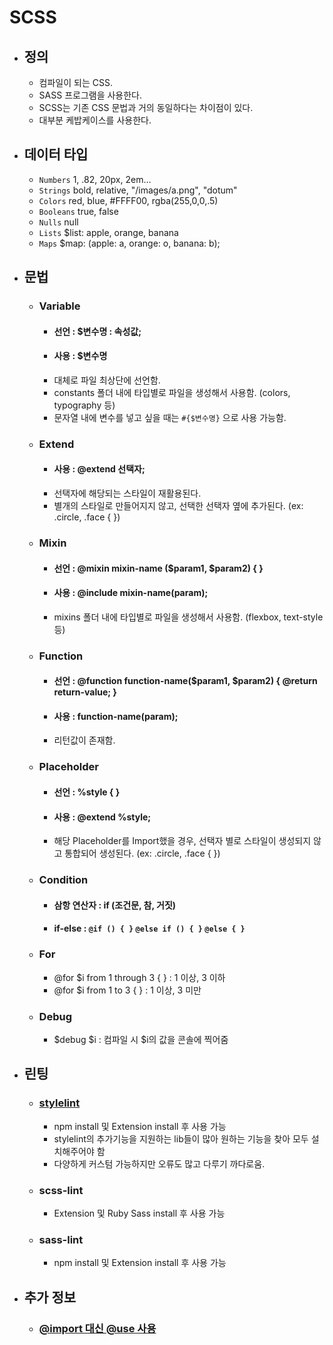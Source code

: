 # SCSS

- ## 정의

  - 컴파일이 되는 CSS.
  - SASS 프로그램을 사용한다.
  - SCSS는 기존 CSS 문법과 거의 동일하다는 차이점이 있다.
  - 대부분 케밥케이스를 사용한다.

- ## 데이터 타입

  - `Numbers` 1, .82, 20px, 2em…
  - `Strings` bold, relative, "/images/a.png", "dotum"
  - `Colors` red, blue, #FFFF00, rgba(255,0,0,.5)
  - `Booleans` true, false
  - `Nulls` null
  - `Lists` $list: apple, orange, banana
  - `Maps` $map: (apple: a, orange: o, banana: b);

- ## 문법

  - ### Variable

    - #### 선언 : $변수명 : 속성값;
    - #### 사용 : $변수명
    - 대체로 파일 최상단에 선언함.
    - constants 폴더 내에 타입별로 파일을 생성해서 사용함. (colors, typography 등)
    - 문자열 내에 변수를 넣고 싶을 때는 `#{$변수명}` 으로 사용 가능함.

  - ### Extend

    - #### 사용 : @extend 선택자;
    - 선택자에 해당되는 스타일이 재활용된다.
    - 별개의 스타일로 만들어지지 않고, 선택한 선택자 옆에 추가된다. (ex: .circle, .face { })

  - ### Mixin

    - #### 선언 : @mixin mixin-name ($param1, $param2) { }
    - #### 사용 : @include mixin-name(param);
    - mixins 폴더 내에 타입별로 파일을 생성해서 사용함. (flexbox, text-style 등)

  - ### Function

    - #### 선언 : @function function-name($param1, $param2) { @return return-value; }
    - #### 사용 : function-name(param);
    - 리턴값이 존재함.

  - ### Placeholder

    - #### 선언 : %style { }
    - #### 사용 : @extend %style;
    - 해당 Placeholder를 Import했을 경우, 선택자 별로 스타일이 생성되지 않고 통합되어 생성된다. (ex: .circle, .face { })

  - ### Condition

    - #### 삼항 연산자 : if (조건문, 참, 거짓)
    - #### if-else : `@if () { }` `@else if () { }` `@else { }`

  - ### For

    - @for $i from 1 through 3 { } : 1 이상, 3 이하
    - @for $i from 1 to 3 { } : 1 이상, 3 미만

  - ### Debug
    - $debug $i : 컴파일 시 $i의 값을 콘솔에 찍어줌

- ## 린팅

  - ### [stylelint](https://stylelint.io/)

    - npm install 및 Extension install 후 사용 가능
    - stylelint의 추가기능을 지원하는 lib들이 많아 원하는 기능을 찾아 모두 설치해주어야 함
    - 다양하게 커스텀 가능하지만 오류도 많고 다루기 까다로움.

  - ### scss-lint

    - Extension 및 Ruby Sass install 후 사용 가능

  - ### sass-lint
    - npm install 및 Extension install 후 사용 가능

- ## 추가 정보
  - ### [@import 대신 @use 사용](https://story.pxd.co.kr/1649)
